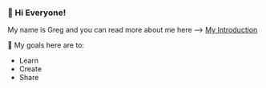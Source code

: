 ### 👋 Hi Everyone! 
My name is Greg and you can read more about me here --> [My Introduction](https://gcosta20.github.io/intro.html)

💞️ My goals here are to:
* Learn 
* Create
* Share

<!---
gcosta20/gcosta20 is a ✨ special ✨ repository because its `README.md` (this file) appears on your GitHub profile.
You can click the Preview link to take a look at your changes.
--->
